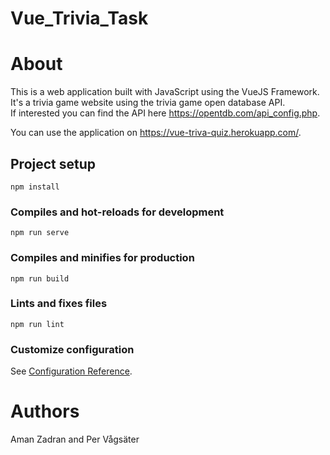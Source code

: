 # Vue_Trivia_Task

# About

This is a web application built with JavaScript using the VueJS Framework. It's a trivia game website using the trivia game open database API. </br> If interested you can find the API here https://opentdb.com/api_config.php. 

You can use the application on https://vue-triva-quiz.herokuapp.com/.

## Project setup

```
npm install
```

### Compiles and hot-reloads for development

```
npm run serve
```

### Compiles and minifies for production

```
npm run build
```

### Lints and fixes files

```
npm run lint
```

### Customize configuration

See [Configuration Reference](https://cli.vuejs.org/config/).

# Authors

Aman Zadran and Per Vågsäter
